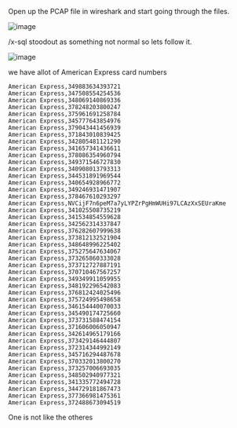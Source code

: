 Open up the PCAP file in wireshark and start going through the files. 

![image](https://user-images.githubusercontent.com/68706090/166342165-90a0fa79-1491-4792-8432-a10ef9959df6.png)

/x-sql stoodout as something not normal so lets follow it.

![image](https://user-images.githubusercontent.com/68706090/166342375-29bdfa57-a06a-410c-bf88-963f288e2292.png)

we have allot of American Express card numbers 

```console
American Express,349883634393721
American Express,347508554254536
American Express,348069140869336
American Express,378248203800247
American Express,375961691258784
American Express,345777643854976
American Express,379043441456939
American Express,371843010839425
American Express,342805481121290
American Express,341657341436611
American Express,378086354960794
American Express,349371546727830
American Express,340908013793313
American Express,344531891969544
American Express,340654928966772
American Express,349246931471907
American Express,378467610293297
American Express,NVCijF7n6peM7a7yLYPZrPgHmWUHi97LCAzXxSEUraKme
American Express,341025508735219
American Express,341534854559628
American Express,342562314337847
American Express,376282607999638
American Express,373812132521904
American Express,348648996225402
American Express,375275647634067
American Express,373265860333028
American Express,373712727887191
American Express,370710467567257
American Express,349349911059955
American Express,348192296542083
American Express,376812424025496
American Express,375724995498658
American Express,346154440070033
American Express,345490174725660
American Express,373731588474154
American Express,371606006050947
American Express,342614965179166
American Express,373429146444807
American Express,372314344992149
American Express,345716294487678
American Express,370332013800270
American Express,373257006693035
American Express,348502940977321
American Express,341335772494728
American Express,344729181867473
American Express,377366981475361
American Express,372488673094519
```
One is not like the otheres 

